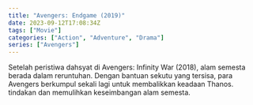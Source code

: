 ```yaml
---
title: "Avengers: Endgame (2019)"
date: 2023-09-12T17:08:34Z
tags: ["Movie"]
categories: ["Action", "Adventure", "Drama"]
series: ["Avengers"]
---
```


Setelah peristiwa dahsyat di Avengers: Infinity War (2018), alam semesta berada dalam reruntuhan. Dengan bantuan sekutu yang tersisa, para Avengers berkumpul sekali lagi untuk membalikkan keadaan Thanos. tindakan dan memulihkan keseimbangan alam semesta.

<mux-player stream-type="on-demand"
src="https://kp3d-my.sharepoint.com/personal/ryoo_kp3d_onmicrosoft_com/_layouts/15/download.aspx?share=EebFtKxoPIhHpaBgVMTL8_oBIZ6b2jSD53FScVTTVPtzWg" metadata-video-title="Avengers: Endgame (2019)" prefer-playback="mse" controls>
  </mux-player>
  

  <script src="https://cdn.jsdelivr.net/npm/@mux/mux-player"></script>
  

<script id="GBZNxV02DIzzoM00cPOEnADUlbcvnLQAnDr5bP8z9n021k" type="application/ld+json">
 {
  "@context": "https://schema.org/",
  "@type": "VideoObject",
  "name": "Avengers: Endgame (2019)",
  "description": "Setelah peristiwa dahsyat di Avengers: Infinity War (2018), alam semesta berada dalam reruntuhan. Dengan bantuan sekutu yang tersisa, para Avengers berkumpul sekali lagi untuk membalikkan keadaan Thanos. tindakan dan memulihkan keseimbangan alam semesta.",
  "contentUrl": "https://stream.mux.com/GBZNxV02DIzzoM00cPOEnADUlbcvnLQAnDr5bP8z9n021k/high.mp4",
  "thumbnailUrl": "https://www.themoviedb.org/t/p/original/yaRps1bMQLyz54M8ib5YdA2a2RZ.jpg?width=314&fit_mode=preserve&time=25",
  "uploadDate": "2021-06-09T23:23:00Z",
  "mp4_support": "standard",
  "static_renditions": {
    "status": "ready",
    "files": [
      {
        "name": "high.mp4",
        "ext": "mp4",
        "height": 1920,
        "width":  1080,
        "bitrate":  8000
      }
    ]
  }
}
}
</script>
